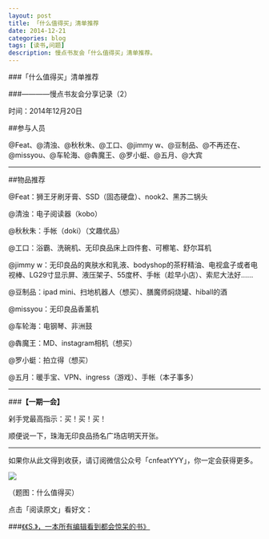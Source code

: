 ```yaml
---
layout: post
title: 「什么值得买」清单推荐
date: 2014-12-21
categories: blog
tags: [读书,问题]
description: 慢点书友会「什么值得买」清单推荐。
---
```



###「什么值得买」清单推荐

###————慢点书友会分享记录（2）


时间：2014年12月20日

##参与人员

@Feat、@清浊、@秋秋朱、@工口、@jimmy w、@豆制品、@不再还在、@missyou、@车轮海、@犇魔王、@罗小蜓、@五月、@大宾

----

##物品推荐

@Feat：狮王牙刷牙膏、SSD（固态硬盘）、nook2、黑苏二锅头

@清浊：电子阅读器（kobo）

@秋秋朱：手帐（doki）（文趣优品）

@工口：浴霸、洗碗机、无印良品床上四件套、可檫笔、舒尔耳机

@jimmy w：无印良品的爽肤水和乳液、bodyshop的茶籽精油、电视盒子或者电视棒、LG29寸显示屏、液压架子、55度杯、手帐（趁早小店）、索尼大法好……

@豆制品：ipad mini、扫地机器人（想买）、膳魔师焖烧罐、hiball的酒

@missyou：无印良品香薰机

@车轮海：电钢琴、非洲鼓

@犇魔王：MD、instagram相机（想买）

@罗小蜓：拍立得（想买）

@五月：暖手宝、VPN、ingress（游戏）、手帐（本子事多）

---

###**【一期一会】**

剁手党最高指示：买！买！买！

顺便说一下，珠海无印良品扬名广场店明天开张。


----

如果你从此文得到收获，请订阅微信公众号「cnfeatYYY」，你一定会获得更多。

![](http://7d9mjz.com1.z0.glb.clouddn.com/2014-12-15.jpg)

（题图：什么值得买）

点击「阅读原文」看好文：

###[《《S.》，一本所有编辑看到都会惊呆的书》](http://site.douban.com/210084/widget/notes/13304480/note/446143863/)










